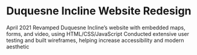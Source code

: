 # Duquesne Incline Website Redesign
April 2021
Revamped Duquesne Incline’s website with embedded maps, forms, and video, using HTML/CSS/JavaScript
Conducted extensive user testing and built wireframes, helping increase accessibility and modern aesthetic

